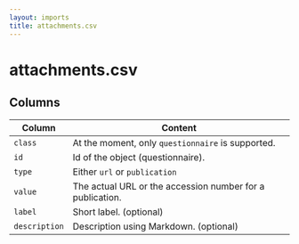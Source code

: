 ```yaml
---
layout: imports
title: attachments.csv
---
```


attachments.csv
===============

Columns
-------

| Column | Content |
|--------|---------|
| `class` | At the moment, only `questionnaire` is supported. |
| `id` | Id of the object (questionnaire). |
| `type` | Either `url` or `publication` |
| `value` | The actual URL or the accession number for a publication. |
| `label` | Short label. (optional) |
| `description` | Description using Markdown. (optional) |
